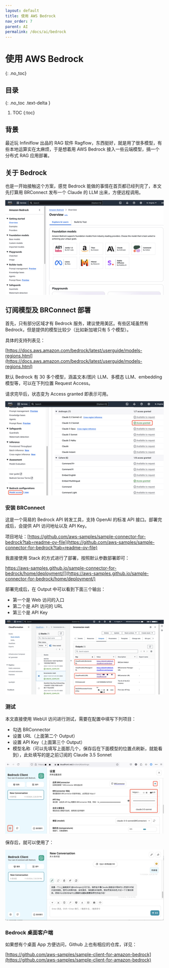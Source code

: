 ```yaml
---
layout: default
title: 使用 AWS Bedrock
nav_order: 7
parent: AI
permalink: /docs/ai/bedrock
---
```


# 使用 AWS Bedrock

{: .no_toc}

## 目录

{: .no_toc .text-delta }


1. TOC
{:toc}

## 背景

最近玩 Infiniflow 出品的 RAG 软件 Ragflow，东西挺好，就是用了很多模型，有些本地运算实在太麻烦，于是想着用 AWS Bedrock 接入一些云端模型，搞一个分布式 RAG 应用部署。



## 关于 Bedrock

也是一开始接触这个方案，感觉 Bedrock 能做的事情在首页都已经列完了，本文先打算用 BRConnect 发布一个 Claude 的 LLM 出来，方便远程调用。

![image-20241103143144837](../../pics/image-20241103143144837.png)

## 订阅模型及 BRConnect 部署

首先，只有部分区域才有 Bedrock 服务，建议使用美区。有些区域虽然有 Bedrock，但是提供的模型比较少（比如新加坡只有 5 个模型）。

具体的支持列表见：

[https://docs.aws.amazon.com/bedrock/latest/userguide/models-regions.html](https://docs.aws.amazon.com/bedrock/latest/userguide/models-regions.html)



默认 Bedrock 有 30 多个模型，涵盖文本/图片 LLM、多模态 LLM、embedding 模型等，可以在下列位置 Request Access。

请求完毕后，状态变为 Access granted 即表示可用。

![image-20241103143337848](../../pics/image-20241103143337848.png)

### 安装 BRConnect

这是一个简易的 Bedrock API 转发工具，支持 OpenAI 的标准 API 接口。部署完成后，会提供 API 访问地址以及 API Key。



项目地址：[https://github.com/aws-samples/sample-connector-for-bedrock?tab=readme-ov-file](https://github.com/aws-samples/sample-connector-for-bedrock?tab=readme-ov-file)



我直接使用 Stack 的方式进行了部署，按照默认参数部署即可：

https://aws-samples.github.io/sample-connector-for-bedrock/home/deployment/[](https://aws-samples.github.io/sample-connector-for-bedrock/home/deployment/)



部署完成后，在 Output 中可以看到下面三个输出：

- 第一个是 Web 访问的入口
- 第二个是 API 访问的 URL
- 第三个是 API Key

![image-20241103143751992](../../pics/image-20241103143751992.png)

### 测试

本文直接使用 WebUI 访问进行测试，需要在配置中填写下列项目：

- 勾选 BRConnector
- 设置 URL（上面第二个 Output）
- 设置 API Key（上面第三个 Output）
- 模型名称（可以先填写上面那几个，保存后在下面模型的位置点刷新，就能看到），此处填写的是之前订阅的 Claude 3.5 Sonnet

![image-20241103144114715](../../pics/image-20241103144114715.png)

保存后，就可以使用了：

![image-20241103144907222](../../pics/image-20241103144907222.png)



### Bedrock 桌面客户端

如果想有个桌面 App 方便访问，Github 上也有相应的仓库，详见：

[https://github.com/aws-samples/sample-client-for-amazon-bedrock](https://github.com/aws-samples/sample-client-for-amazon-bedrock)
